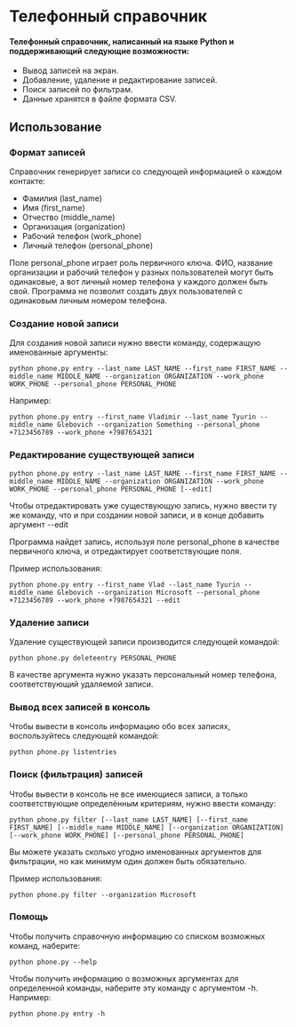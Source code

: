 
# Телефонный справочник

#### Телефонный справочник, написанный на языке Python и поддерживающий следующие возможности:
* Вывод записей на экран.
* Добавление, удаление и редактирование записей.
* Поиск записей по фильтрам.
* Данные хранятся в файле формата CSV.


## Использование
### Формат записей
Справочник генерирует записи со следующей информацией о каждом контакте:
* Фамилия (last_name)
* Имя (first_name)
* Отчество (middle_name)
* Организация (organization)
* Рабочий телефон (work_phone)
* Личный телефон (personal_phone)

Поле personal_phone играет роль первичного ключа. ФИО, название организации и рабочий телефон у разных пользователей могут быть одинаковые, а вот личный номер телефона у каждого должен быть свой. Программа не позволит создать двух пользователей с одинаковым личным номером телефона. 

### Создание новой записи
Для создания новой записи нужно ввести команду, содержащую именованные аргументы:

    python phone.py entry --last_name LAST_NAME --first_name FIRST_NAME --middle_name MIDDLE_NAME --organization ORGANIZATION --work_phone WORK_PHONE --personal_phone PERSONAL_PHONE

Например:

    python phone.py entry --first_name Vladimir --last_name Tyurin --middle_name Glebovich --organization Something --personal_phone +7123456789 --work_phone +7987654321


### Редактирование существующей записи

    python phone.py entry --last_name LAST_NAME --first_name FIRST_NAME --middle_name MIDDLE_NAME --organization ORGANIZATION --work_phone WORK_PHONE --personal_phone PERSONAL_PHONE [--edit]

Чтобы отредактировать уже существующую запись, нужно ввести ту же команду, что и при создании новой записи, и в конце добавить аргумент --edit

Программа найдет запись, используя поле personal_phone в качестве первичного ключа, и отредактирует соответствующие поля.

Пример использования:

    python phone.py entry --first_name Vlad --last_name Tyurin --middle_name Glebovich --organization Microsoft --personal_phone +7123456789 --work_phone +7987654321 --edit

### Удаление записи
Удаление существующей записи производится следующей командой:

    python phone.py deleteentry PERSONAL_PHONE

В качестве аргумента нужно указать персональный номер телефона, соответствующий удаляемой записи.

### Вывод всех записей в консоль
Чтобы вывести в консоль информацию обо всех записях, воспользуйтесь следующей командой:
```
python phone.py listentries
```
### Поиск (фильтрация) записей
Чтобы вывести в консоль не все имеющиеся записи, а только соответствующие определённым критериям, нужно ввести команду:
```
python phone.py filter [--last_name LAST_NAME] [--first_name FIRST_NAME] [--middle_name MIDDLE_NAME] [--organization ORGANIZATION] [--work_phone WORK_PHONE] [--personal_phone PERSONAL_PHONE]
```
Вы можете указать сколько угодно именованных аргументов для фильтрации, но как минимум один должен быть обязательно.

Пример использования:

    python phone.py filter --organization Microsoft

### Помощь
Чтобы получить справочную информацию со списком возможных команд, наберите:
```
python phone.py --help
```
Чтобы получить информацию о возможных аргументах для определенной команды, наберите эту команду с аргументом -h. Например:
```
python phone.py entry -h
```
